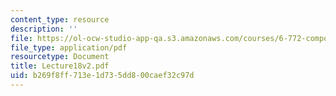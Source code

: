 ```yaml
---
content_type: resource
description: ''
file: https://ol-ocw-studio-app-qa.s3.amazonaws.com/courses/6-772-compound-semiconductor-devices-spring-2003/b269f8ff713e1d735dd800caef32c97d_Lecture18v2.pdf
file_type: application/pdf
resourcetype: Document
title: Lecture18v2.pdf
uid: b269f8ff-713e-1d73-5dd8-00caef32c97d
---
```

